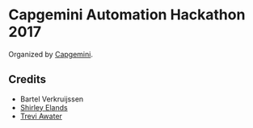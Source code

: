 # Capgemini Automation Hackathon 2017

Organized by [Capgemini](https://www.capgemini.com/nl-nl/).

## Credits
 - Bartel Verkruijssen 
 - [Shirley Elands](https://verandervoerder.nl/)
 - [Trevi Awater](https://awatertrevi.github.io/)
